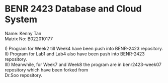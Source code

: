 # BENR 2423 Database and Cloud System


 Name: Kenny Tan  
 Matrix No: B022010177  

I) Program for Week2 till Week4 have been push into BENR-2423 repository.  
II) Program for Lab1 and Lab4 also have been push into BENR-2423 repository.  
III) Meanwhile, for Week7 and Week8 the program are in benr2423-week07 repository which have been forked from  
Dr.Soo repository.  

